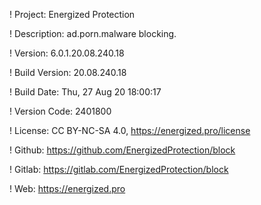 ! Project: Energized Protection

! Description: ad.porn.malware blocking.

! Version: 6.0.1.20.08.240.18

! Build Version: 20.08.240.18

! Build Date: Thu, 27 Aug 20 18:00:17

! Version Code: 2401800

! License: CC BY-NC-SA 4.0, https://energized.pro/license

! Github: https://github.com/EnergizedProtection/block

! Gitlab: https://gitlab.com/EnergizedProtection/block


! Web: https://energized.pro
